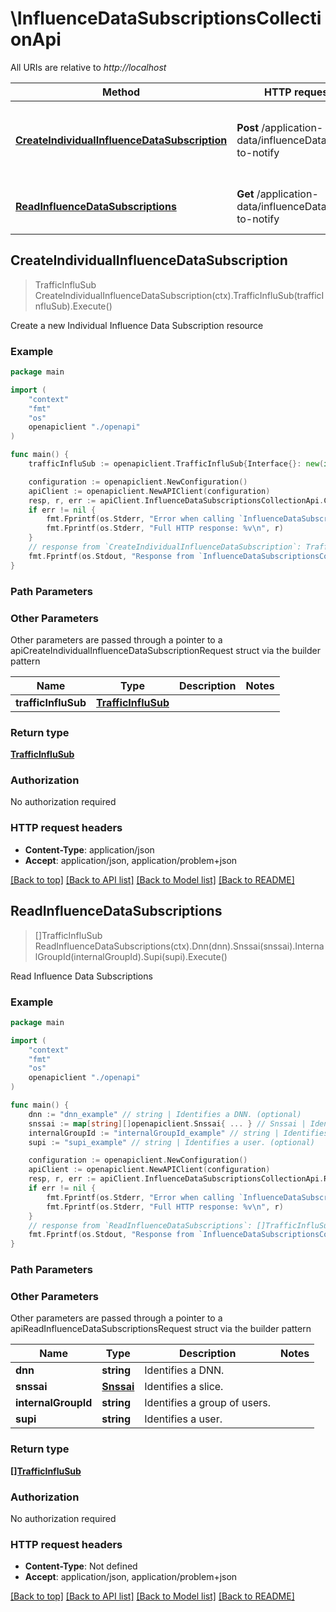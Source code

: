 # \InfluenceDataSubscriptionsCollectionApi

All URIs are relative to *http://localhost*

Method | HTTP request | Description
------------- | ------------- | -------------
[**CreateIndividualInfluenceDataSubscription**](InfluenceDataSubscriptionsCollectionApi.md#CreateIndividualInfluenceDataSubscription) | **Post** /application-data/influenceData/subs-to-notify | Create a new Individual Influence Data Subscription resource
[**ReadInfluenceDataSubscriptions**](InfluenceDataSubscriptionsCollectionApi.md#ReadInfluenceDataSubscriptions) | **Get** /application-data/influenceData/subs-to-notify | Read Influence Data Subscriptions



## CreateIndividualInfluenceDataSubscription

> TrafficInfluSub CreateIndividualInfluenceDataSubscription(ctx).TrafficInfluSub(trafficInfluSub).Execute()

Create a new Individual Influence Data Subscription resource

### Example

```go
package main

import (
    "context"
    "fmt"
    "os"
    openapiclient "./openapi"
)

func main() {
    trafficInfluSub := openapiclient.TrafficInfluSub{Interface{}: new(interface{})} // TrafficInfluSub | 

    configuration := openapiclient.NewConfiguration()
    apiClient := openapiclient.NewAPIClient(configuration)
    resp, r, err := apiClient.InfluenceDataSubscriptionsCollectionApi.CreateIndividualInfluenceDataSubscription(context.Background()).TrafficInfluSub(trafficInfluSub).Execute()
    if err != nil {
        fmt.Fprintf(os.Stderr, "Error when calling `InfluenceDataSubscriptionsCollectionApi.CreateIndividualInfluenceDataSubscription``: %v\n", err)
        fmt.Fprintf(os.Stderr, "Full HTTP response: %v\n", r)
    }
    // response from `CreateIndividualInfluenceDataSubscription`: TrafficInfluSub
    fmt.Fprintf(os.Stdout, "Response from `InfluenceDataSubscriptionsCollectionApi.CreateIndividualInfluenceDataSubscription`: %v\n", resp)
}
```

### Path Parameters



### Other Parameters

Other parameters are passed through a pointer to a apiCreateIndividualInfluenceDataSubscriptionRequest struct via the builder pattern


Name | Type | Description  | Notes
------------- | ------------- | ------------- | -------------
 **trafficInfluSub** | [**TrafficInfluSub**](TrafficInfluSub.md) |  | 

### Return type

[**TrafficInfluSub**](TrafficInfluSub.md)

### Authorization

No authorization required

### HTTP request headers

- **Content-Type**: application/json
- **Accept**: application/json, application/problem+json

[[Back to top]](#) [[Back to API list]](../README.md#documentation-for-api-endpoints)
[[Back to Model list]](../README.md#documentation-for-models)
[[Back to README]](../README.md)


## ReadInfluenceDataSubscriptions

> []TrafficInfluSub ReadInfluenceDataSubscriptions(ctx).Dnn(dnn).Snssai(snssai).InternalGroupId(internalGroupId).Supi(supi).Execute()

Read Influence Data Subscriptions

### Example

```go
package main

import (
    "context"
    "fmt"
    "os"
    openapiclient "./openapi"
)

func main() {
    dnn := "dnn_example" // string | Identifies a DNN. (optional)
    snssai := map[string][]openapiclient.Snssai{ ... } // Snssai | Identifies a slice. (optional)
    internalGroupId := "internalGroupId_example" // string | Identifies a group of users. (optional)
    supi := "supi_example" // string | Identifies a user. (optional)

    configuration := openapiclient.NewConfiguration()
    apiClient := openapiclient.NewAPIClient(configuration)
    resp, r, err := apiClient.InfluenceDataSubscriptionsCollectionApi.ReadInfluenceDataSubscriptions(context.Background()).Dnn(dnn).Snssai(snssai).InternalGroupId(internalGroupId).Supi(supi).Execute()
    if err != nil {
        fmt.Fprintf(os.Stderr, "Error when calling `InfluenceDataSubscriptionsCollectionApi.ReadInfluenceDataSubscriptions``: %v\n", err)
        fmt.Fprintf(os.Stderr, "Full HTTP response: %v\n", r)
    }
    // response from `ReadInfluenceDataSubscriptions`: []TrafficInfluSub
    fmt.Fprintf(os.Stdout, "Response from `InfluenceDataSubscriptionsCollectionApi.ReadInfluenceDataSubscriptions`: %v\n", resp)
}
```

### Path Parameters



### Other Parameters

Other parameters are passed through a pointer to a apiReadInfluenceDataSubscriptionsRequest struct via the builder pattern


Name | Type | Description  | Notes
------------- | ------------- | ------------- | -------------
 **dnn** | **string** | Identifies a DNN. | 
 **snssai** | [**Snssai**](Snssai.md) | Identifies a slice. | 
 **internalGroupId** | **string** | Identifies a group of users. | 
 **supi** | **string** | Identifies a user. | 

### Return type

[**[]TrafficInfluSub**](TrafficInfluSub.md)

### Authorization

No authorization required

### HTTP request headers

- **Content-Type**: Not defined
- **Accept**: application/json, application/problem+json

[[Back to top]](#) [[Back to API list]](../README.md#documentation-for-api-endpoints)
[[Back to Model list]](../README.md#documentation-for-models)
[[Back to README]](../README.md)

